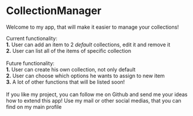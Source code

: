 # CollectionManager
Welcome to my app, that will make it easier to manage your collections! 

Current functionality: </br>
<b>1.</b> User can add an item to 2 <i>default</i> collections, edit it and remove it </br>
<b>2.</b> User can list all of the items of specific collection </br>
</br>
Future functionality: </br>
<b>1.</b> User can create his own collection, not only default </br>
<b>2.</b> User can choose which options he wants to assign to new item </br>
<b>3.</b> A lot of other functions that will be listed soon! </br>
</br>
If you like my project, you can follow me on Github and send me your ideas how to extend this app! Use my mail or other social medias, that you can find on my main profile
